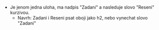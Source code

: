 * Je jenom jedna uloha, ma nadpis "Zadani" a nasleduje slovo "Reseni" kurzivou.
    * Navrh: Zadani i Reseni psat oboji jako h2, nebo vynechat slovo "Zadani"
